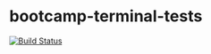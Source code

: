 # bootcamp-terminal-tests
[![Build Status](https://app.travis-ci.com/amandam2017/bootcamp-terminal-tests.svg?branch=master)](https://app.travis-ci.com/amandam2017/bootcamp-terminal-tests)
